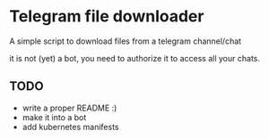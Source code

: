 # Telegram file downloader

A simple script to download files from a telegram channel/chat

it is not (yet) a bot, you need to authorize it to access all your chats.

## TODO

* write a proper README :)
* make it into a bot
* add kubernetes manifests
